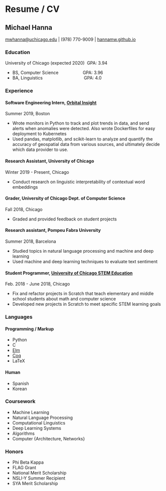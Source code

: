 # Resume / CV

## Michael Hanna
mwhanna@uchicago.edu | (978) 770-9009 | <a href="hannamw.github.io">hannamw.github.io</a>

### Education
University of Chicago (expected 2020) &nbsp;GPA: 3.94
- BS, Computer Science &nbsp; &nbsp; &nbsp; &nbsp; &nbsp; &nbsp; &nbsp; &nbsp; &nbsp; &nbsp;GPA: 3.96
- BA, Linguistics &nbsp; &nbsp; &nbsp; &nbsp; &nbsp; &nbsp; &nbsp; &nbsp; &nbsp; &nbsp; &nbsp; &nbsp; &nbsp; 
&nbsp; &nbsp; &nbsp; &nbsp;GPA: 4.0

### Experience

#### Software Engineering Intern, <a href='https://orbitalinsight.com/'>Orbital Insight</a>
Summer 2019, Boston
- Wrote monitors in Python to track and plot trends in data, and send alerts when anomalies were detected. Also wrote Dockerfiles for easy deployment to Kubernetes
- Used pandas, matplotlib, and scikit-learn to analyze and quantify the accuracy of geospatial data from various sources, and ultimately decide which data provider to use.


#### Research Assistant, University of Chicago
Winter 2019 - Present, Chicago
- Conduct research on linguistic interpretability of contextual word embeddings

#### Grader, University of Chicago Dept. of Computer Science 			
Fall 2018, Chicago
- Graded and provided feedback on student projects

#### Research assistant, Pompeu Fabra University 	
Summer 2018, Barcelona
- Studied topics in natural language processing and machine and deep learning
- Used machine and deep learning techniques to evaluate text sentiment

#### Student Programmer, <a href='http://stemed.uchicago.edu/'>University of Chicago STEM Education</a>
Feb. 2018 - June 2018, Chicago
- Fix and refactor projects in Scratch that teach elementary and middle school students about math and computer science
- Developed new projects in Scratch to meet specific STEM learning goals

### Languages
#### Programming / Markup
- Python
- C
- <a href='https://elm-lang.org/'>Elm</a>
- <a href='https://coq.inria.fr/'>Coq</a>
- LaTeX

#### Human
- Spanish
- Korean

### Coursework
- Machine Learning
- Natural Language Processing
- Computational Linguistics
- Deep Learning Systems
- Algorithms
- Computer {Architecture, Networks}

### Honors
- Phi Beta Kappa 
- FLAG Grant
- National Merit Scholarship
- NSLI-Y Summer Recipient
- SYA Merit Scholarship
